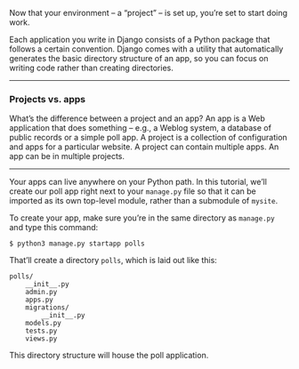Now that your environment – a “project” – is set up, you’re set to start
doing work.

Each application you write in Django consists of a Python package that
follows a certain convention. Django comes with a utility that
automatically generates the basic directory structure of an app, so you
can focus on writing code rather than creating directories.

---

### Projects vs. apps

What’s the difference between a project and an app? An app is a Web
application that does something – e.g., a Weblog system, a database of
public records or a simple poll app. A project is a collection of
configuration and apps for a particular website. A project can contain
multiple apps. An app can be in multiple projects.

---

Your apps can live anywhere on your Python path. In this tutorial, we’ll
create our poll app right next to your `manage.py` file so that it can
be imported as its own top-level module, rather than a submodule of
`mysite`.

To create your app, make sure you’re in the same directory as `manage.py`
and type this command:

```
$ python3 manage.py startapp polls
```

That’ll create a directory `polls`, which is laid out like this:

```
polls/
    __init__.py
    admin.py
    apps.py
    migrations/
        __init__.py
    models.py
    tests.py
    views.py
```

This directory structure will house the poll application.